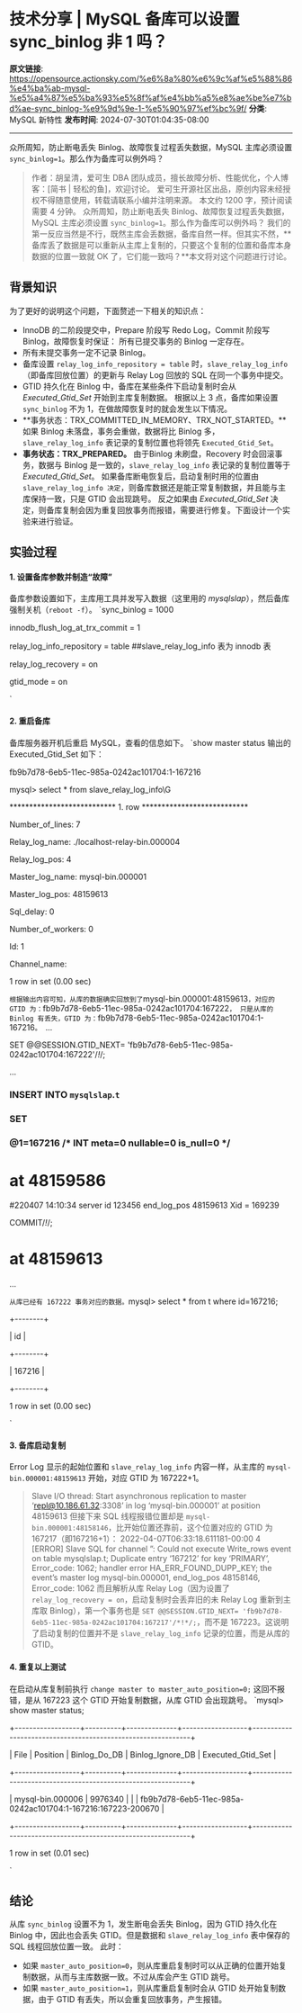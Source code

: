 # 技术分享 | MySQL 备库可以设置 sync_binlog 非 1 吗？

**原文链接**: https://opensource.actionsky.com/%e6%8a%80%e6%9c%af%e5%88%86%e4%ba%ab-mysql-%e5%a4%87%e5%ba%93%e5%8f%af%e4%bb%a5%e8%ae%be%e7%bd%ae-sync_binlog-%e9%9d%9e-1-%e5%90%97%ef%bc%9f/
**分类**: MySQL 新特性
**发布时间**: 2024-07-30T01:04:35-08:00

---

众所周知，防止断电丢失 Binlog、故障恢复过程丢失数据，MySQL 主库必须设置 `sync_binlog=1`。那么作为备库可以例外吗？
> 作者：胡呈清，爱可生 DBA 团队成员，擅长故障分析、性能优化，个人博客：[简书 | 轻松的鱼]，欢迎讨论。
爱可生开源社区出品，原创内容未经授权不得随意使用，转载请联系小编并注明来源。
本文约 1200 字，预计阅读需要 4 分钟。
众所周知，防止断电丢失 Binlog、故障恢复过程丢失数据，MySQL 主库必须设置 `sync_binlog=1`。那么作为备库可以例外吗？
我们的第一反应当然是不行，既然主库会丢数据，备库自然一样。但其实不然，**备库丢了数据是可以重新从主库上复制的，只要这个复制的位置和备库本身数据的位置一致就 OK 了，它们能一致吗？**本文将对这个问题进行讨论。
## 背景知识
为了更好的说明这个问题，下面赘述一下相关的知识点：
- InnoDB 的二阶段提交中，Prepare 阶段写 Redo Log，Commit 阶段写 Binlog，故障恢复时保证：
所有已提交事务的 Binlog 一定存在。
- 所有未提交事务一定不记录 Binlog。
- 备库设置 `relay_log_info_repository = table` 时，`slave_relay_log_info`（即备库回放位置）的更新与 Relay Log 回放的 SQL 在同一个事务中提交。
- GTID 持久化在 Binlog 中，备库在某些条件下启动复制时会从 *Executed_Gtid_Set* 开始到主库复制数据。
根据以上 3 点，备库如果设置 `sync_binlog` 不为 1，在做故障恢复时的就会发生以下情况。
- **事务状态：TRX_COMMITTED_IN_MEMORY、TRX_NOT_STARTED。**如果 Binlog 未落盘，事务会重做，数据将比 Binlog 多，`slave_relay_log_info` 表记录的复制位置也将领先 `Executed_Gtid_Set`。
- **事务状态：TRX_PREPARED。** 由于Binlog 未刷盘，Recovery 时会回滚事务，数据与 Binlog 是一致的，`slave_relay_log_info` 表记录的复制位置等于 *Executed_Gtid_Set*。
如果备库断电恢复后，启动复制时用的位置由 `slave_relay_log_info 决定`，则备库数据还是能正常复制数据，并且能与主库保持一致，只是 GTID 会出现跳号。
反之如果由 *Executed_Gtid_Set* 决定，则备库复制会因为重复回放事务而报错，需要进行修复。下面设计一个实验来进行验证。
## 实验过程
#### 1. 设置备库参数并制造“故障”
备库参数设置如下，主库用工具并发写入数据（这里用的 *mysqlslap*），然后备库强制关机（`reboot -f`）。
`sync_binlog = 1000
innodb_flush_log_at_trx_commit = 1
relay_log_info_repository = table  ##slave_relay_log_info 表为 innodb 表
relay_log_recovery = on
gtid_mode = on
`
#### 2. 重启备库
备库服务器开机后重启 MySQL，查看的信息如下。
`show master status 输出的 Executed_Gtid_Set 如下：
fb9b7d78-6eb5-11ec-985a-0242ac101704:1-167216 
mysql> select * from slave_relay_log_info\G
*************************** 1. row ***************************
Number_of_lines: 7
Relay_log_name: ./localhost-relay-bin.000004
Relay_log_pos: 4
Master_log_name: mysql-bin.000001
Master_log_pos: 48159613
Sql_delay: 0
Number_of_workers: 0
Id: 1
Channel_name:
1 row in set (0.00 sec)
`
根据输出内容可知，从库的数据确实回放到了 `mysql-bin.000001:48159613`，对应的 GTID 为：`fb9b7d78-6eb5-11ec-985a-0242ac101704:167222`，
只是从库的 Binlog 有丢失，GTID 为：`fb9b7d78-6eb5-11ec-985a-0242ac101704:1-167216`。
`...
SET @@SESSION.GTID_NEXT= 'fb9b7d78-6eb5-11ec-985a-0242ac101704:167222'/*!*/;
...
### INSERT INTO `mysqlslap`.`t`
### SET
###   @1=167216 /* INT meta=0 nullable=0 is_null=0 */
# at 48159586
#220407 14:10:34 server id 123456  end_log_pos 48159613         Xid = 169239
COMMIT/*!*/;
# at 48159613
...
`
从库已经有 167222 事务对应的数据。
`mysql> select * from t where id=167216;
+--------+
| id     |
+--------+
| 167216 |
+--------+
1 row in set (0.00 sec)
`
#### 3. 备库启动复制
Error Log 显示的起始位置和 `slave_relay_log_info` 内容一样，从主库的 `mysql-bin.000001:48159613` 开始，对应 GTID 为 167222+1。
> Slave I/O thread: Start asynchronous replication to master &#8216;repl@10.186.61.32:3308&#8217; in log &#8216;mysql-bin.000001&#8217; at position 48159613
但接下来 SQL 线程报错位置却是 `mysql-bin.000001:48158146`，比开始位置还靠前，这个位置对应的 GTID 为 167217（即167216+1）：
> 2022-04-07T06:33:18.611181-00:00 4 [ERROR] Slave SQL for channel &#8221;: Could not execute Write_rows event on table mysqlslap.t; Duplicate entry &#8216;167212&#8217; for key &#8216;PRIMARY&#8217;, Error_code: 1062; handler error HA_ERR_FOUND_DUPP_KEY; the event&#8217;s master log mysql-bin.000001, end_log_pos 48158146, Error_code: 1062
而且解析从库 Relay Log（因为设置了 `relay_log_recovery = on`，启动复制时会丢弃旧的未 Relay Log 重新到主库取 Binlog），第一个事务也是 `SET @@SESSION.GTID_NEXT= 'fb9b7d78-6eb5-11ec-985a-0242ac101704:167217'/*!*/;`，而不是 167223。这说明了启动复制的位置并不是 `slave_relay_log_info` 记录的位置，而是从库的 GTID。
#### 4. 重复以上测试
在启动从库复制前执行 `change master to master_auto_position=0;` 这回不报错，是从 167223 这个 GTID 开始复制数据，从库 GTID 会出现跳号。
`mysql> show master status;
+------------------+----------+--------------+------------------+-------------------------------------------------------------+
| File             | Position | Binlog_Do_DB | Binlog_Ignore_DB | Executed_Gtid_Set                                           |
+------------------+----------+--------------+------------------+-------------------------------------------------------------+
| mysql-bin.000006 |  9976340 |              |                  | fb9b7d78-6eb5-11ec-985a-0242ac101704:1-167216:167223-200670 |
+------------------+----------+--------------+------------------+-------------------------------------------------------------+
1 row in set (0.01 sec)
`
## 结论
从库 `sync_binlog` 设置不为 1，发生断电会丢失 Binlog，因为 GTID 持久化在 Binlog 中，因此也会丢失 GTID。但是数据和 `slave_relay_log_info` 表中保存的 SQL 线程回放位置一致。
此时：
- 如果 `master_auto_position=0`，则从库重启复制时可以从正确的位置开始复制数据，从而与主库数据一致。不过从库会产生 GTID 跳号。
- 如果 `master_auto_position=1`，则从库重启复制时会从 GTID 处开始复制数据，由于 GTID 有丢失，所以会重复回放事务，产生报错。